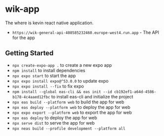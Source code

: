 # wik-app
The where is kevin react native application.

- `https://wik-general-api-408585232460.europe-west4.run.app` - The API for the app

## Getting Started
- `npx create-expo-app .` to create a new expo app
- `npm install` to install dependencies
- `npx expo start` to start the app
- `npx expo install expo@^53.0.0` to update expo
- `npx expo install --fix` to fix expo
- `npm install --global eas-cli && eas init --id cb192ef1-a64d-4586-b178-4c4aaed12fbc` to install eas-cli and initialize the project
- `npx eas build --platform web` to build the app for web
- `npx eas deploy --platform web` to deploy the app for web
- `npx expo export --platform web` to export the app for web
- `npx eas deploy` to deploy the app for web
- `npx serve dist` to serve the app for web
- `npx neas build --profile development --platform all`